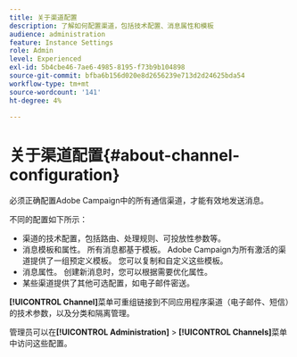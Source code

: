 ```yaml
---
title: 关于渠道配置
description: 了解如何配置渠道，包括技术配置、消息属性和模板
audience: administration
feature: Instance Settings
role: Admin
level: Experienced
exl-id: 5b4cbe46-7ae6-4985-8195-f73b9b104898
source-git-commit: bfba6b156d020e8d2656239e713d2d24625bda54
workflow-type: tm+mt
source-wordcount: '141'
ht-degree: 4%

---
```


# 关于渠道配置{#about-channel-configuration}

必须正确配置Adobe Campaign中的所有通信渠道，才能有效地发送消息。

不同的配置如下所示：

* 渠道的技术配置，包括路由、处理规则、可投放性参数等。
* 消息模板和属性。 所有消息都基于模板。 Adobe Campaign为所有激活的渠道提供了一组预定义模板。 您可以复制和自定义这些模板。
* 消息属性。 创建新消息时，您可以根据需要优化属性。
* 某些渠道提供了其他可选配置，如电子邮件密送。

**[!UICONTROL Channel]**&#x200B;菜单可重组链接到不同应用程序渠道（电子邮件、短信）的技术参数，以及分类和隔离管理。

管理员可以在&#x200B;**[!UICONTROL Administration]** > **[!UICONTROL Channels]**&#x200B;菜单中访问这些配置。
